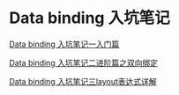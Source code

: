 # Data binding 入坑笔记
[Data binding 入坑笔记一入门篇](http://www.jianshu.com/p/3e4cd4d951e0)

[Data binding 入坑笔记二进阶篇之双向绑定](http://www.jianshu.com/p/2424306f9c76)

[Data binding 入坑笔记三layout表达式详解](http://www.jianshu.com/p/3dfcaa0b126e)
